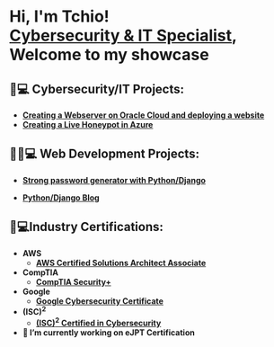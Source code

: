 <h1>Hi, I'm Tchio! <br/><a  href="https://www.linkedin.com/in/tchio-fonkwa-paulin/">Cybersecurity & IT Specialist</a>, Welcome to my showcase


<h2>🔐💻 Cybersecurity/IT Projects:</h2>

- <b>[Creating a Webserver on Oracle Cloud and deploying a website](https://github.com/LnPaulin/OCI_WS)</b>
- <b>[Creating a Live Honeypot in Azure](https://github.com/LnPaulin/Honeypot)</b>

<h2>👨‍💻💻 Web Development Projects:</h2>

- <b>[Strong password generator with Python/Django](https://github.com/LnPaulin/password_gen)</b>

- <b>[Python/Django Blog](https://github.com/LnPaulin/Mygcebank) 

  
<h2>📄💻Industry Certifications:</h2>

- <b>AWS</b>
  - [AWS Certified Solutions Architect Associate](https://www.credly.com/badges/ffe2ab3e-bb54-4e2e-86e7-e46d2128ce5a/public_url)
- <b>CompTIA</b>
  - [CompTIA Security+](https://www.credly.com/badges/814a529f-35a0-451a-b9bb-ec27fd94bf7d/public_url)
- <b>Google</b>
  - [Google Cybersecurity Certificate](https://www.credly.com/badges/0b86d34d-41ed-4a43-a3fb-c8da8663a033/public_url)
- <b> (ISC)<sup>2</sup></b>
  - [(ISC)<sup>2</sup> Certified in Cybersecurity](https://www.credly.com/badges/18cce0ac-e303-45aa-beca-11d6917052a2/public_url)
- 🔭 I’m currently working on eJPT Certification

